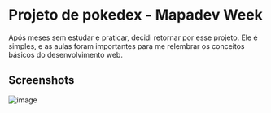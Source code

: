 
# Projeto de pokedex - Mapadev Week

Após meses sem estudar e praticar, decidi retornar por esse projeto. Ele é simples, e as aulas foram importantes para me relembrar os conceitos básicos do desenvolvimento web.

## Screenshots

![image](https://github.com/Rodrigo-Oliveira-de-Mattos/mapadev-week-pokedex/assets/124413854/3e2da254-b3ac-4152-921a-8e2fb002c60c)

